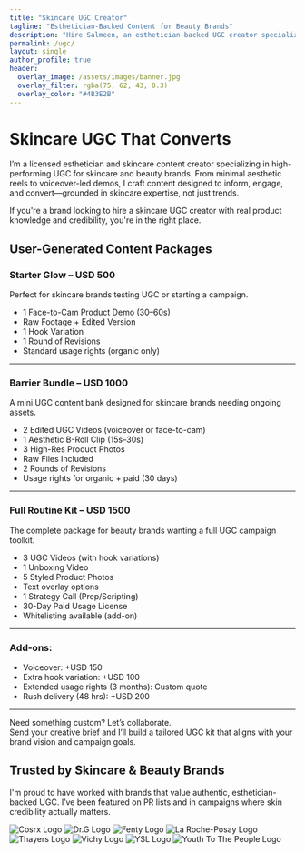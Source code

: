 ```yaml
---
title: "Skincare UGC Creator"
tagline: "Esthetician-Backed Content for Beauty Brands"
description: "Hire Salmeen, an esthetician-backed UGC creator specializing in skincare and beauty content. Book high-converting UGC videos, reels, and product demos tailored for your brand."
permalink: /ugc/
layout: single
author_profile: true
header:
  overlay_image: /assets/images/banner.jpg
  overlay_filter: rgba(75, 62, 43, 0.3)
  overlay_color: "#4B3E2B"
---
```


<div class="brand-section">
  <h1 class="brand-heading">Skincare UGC That Converts</h1>
  <p class="brand-text">I’m a licensed esthetician and skincare content creator specializing in high-performing UGC for skincare and beauty brands. From minimal aesthetic reels to voiceover-led demos, I craft content designed to inform, engage, and convert—grounded in skincare expertise, not just trends.</p>

  <p class="brand-text">If you're a brand looking to hire a skincare UGC creator with real product knowledge and credibility, you're in the right place.</p>

  <h2 class="brand-subheading">User-Generated Content Packages</h2>
  <section class="ugc-packages">
    <div class="ugc-package">
      <h3>Starter Glow – USD 500</h3>
      <p>Perfect for skincare brands testing UGC or starting a campaign.</p>
      <ul>
        <li>1 Face-to-Cam Product Demo (30–60s)</li>
        <li>Raw Footage + Edited Version</li>
        <li>1 Hook Variation</li>
        <li>1 Round of Revisions</li>
        <li>Standard usage rights (organic only)</li>
      </ul>
    </div>
    <hr />
    <div class="ugc-package">
      <h3>Barrier Bundle – USD 1000</h3>
      <p>A mini UGC content bank designed for skincare brands needing ongoing assets.</p>
      <ul>
        <li>2 Edited UGC Videos (voiceover or face-to-cam)</li>
        <li>1 Aesthetic B-Roll Clip (15s–30s)</li>
        <li>3 High-Res Product Photos</li>
        <li>Raw Files Included</li>
        <li>2 Rounds of Revisions</li>
        <li>Usage rights for organic + paid (30 days)</li>
      </ul>
    </div>
    <hr />
    <div class="ugc-package">
      <h3>Full Routine Kit – USD 1500</h3>
      <p>The complete package for beauty brands wanting a full UGC campaign toolkit.</p>
      <ul>
        <li>3 UGC Videos (with hook variations)</li>
        <li>1 Unboxing Video</li>
        <li>5 Styled Product Photos</li>
        <li>Text overlay options</li>
        <li>1 Strategy Call (Prep/Scripting)</li>
        <li>30-Day Paid Usage License</li>
        <li>Whitelisting available (add-on)</li>
      </ul>
    </div>
    <hr />
    <div class="ugc-addons">
      <h3>Add-ons:</h3>
      <ul>
        <li>Voiceover: +USD 150</li>
        <li>Extra hook variation: +USD 100</li>
        <li>Extended usage rights (3 months): Custom quote</li>
        <li>Rush delivery (48 hrs): +USD 200</li>
      </ul>
    </div>
    <hr />
    <div class="ugc-custom">
      <p>Need something custom? Let’s collaborate.<br />
      Send your creative brief and I’ll build a tailored UGC kit that aligns with your brand vision and campaign goals.</p>
    </div>
  </section>

  <h2 class="brand-subheading">Trusted by Skincare & Beauty Brands</h2>
  <p class="brand-text">I'm proud to have worked with brands that value authentic, esthetician-backed UGC. I’ve been featured on PR lists and in campaigns where skin credibility actually matters.</p>

  <div class="brand-logo-grid">
    <img src="/assets/images/brands/cosrx.png" alt="Cosrx Logo" class="brand-logo-img" />
    <img src="/assets/images/brands/drg.webp" alt="Dr.G Logo" class="brand-logo-img" />
    <img src="/assets/images/brands/fenty.png" alt="Fenty Logo" class="brand-logo-img" />
    <img src="/assets/images/brands/larocheposay.png" alt="La Roche-Posay Logo" class="brand-logo-img" />
    <img src="/assets/images/brands/thayers.png" alt="Thayers Logo" class="brand-logo-img" />
    <img src="/assets/images/brands/vichy.jpg" alt="Vichy Logo" class="brand-logo-img" />
    <img src="/assets/images/brands/ysl.jpg" alt="YSL Logo" class="brand-logo-img" />
    <img src="/assets/images/brands/ytp.jpg" alt="Youth To The People Logo" class="brand-logo-img" />
  </div>
</div>

